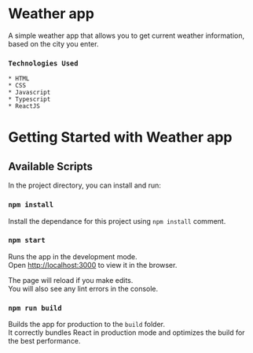 # Weather app

  A simple weather app that allows you to get current weather information, based on the city you enter.

### `Technologies Used`
    * HTML
    * CSS
    * Javascript
    * Typescript
    * ReactJS

# Getting Started with Weather app
## Available Scripts

In the project directory, you can install and run:

### `npm install`

Install the dependance for this project using  `npm install` comment.

### `npm start`

Runs the app in the development mode.\
Open [http://localhost:3000](http://localhost:3000) to view it in the browser.

The page will reload if you make edits.\
You will also see any lint errors in the console.

### `npm run build`

Builds the app for production to the `build` folder.\
It correctly bundles React in production mode and optimizes the build for the best performance.
